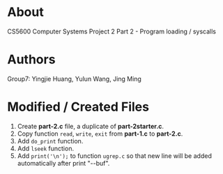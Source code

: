 # About
CS5600 Computer Systems Project 2 Part 2 - Program loading / syscalls

# Authors
Group7: Yingjie Huang, Yulun Wang, Jing Ming

# Modified / Created Files
1. Create **part-2.c** file, a duplicate of **part-2starter.c**.
2. Copy function `read`, `write`, `exit` from **part-1.c** to **part-2.c**.
3. Add `do_print` function. 
4. Add `lseek` function.
5. Add `print('\n');` to function `ugrep.c` so that new line will be added automatically after print "--buf".
 

